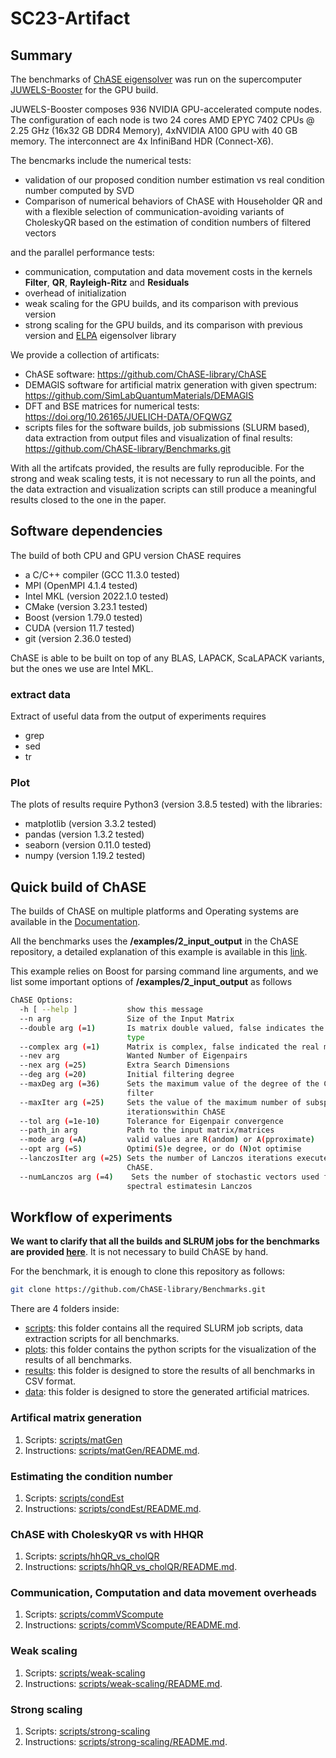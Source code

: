 # SC23-Artifact

## Summary

The benchmarks of [ChASE eigensolver](https://github.com/ChASE-library/ChASE) was run on the supercomputer [JUWELS-Booster](https://apps.fz-juelich.de/jsc/hps/juwels/configuration.html) for the GPU build.

JUWELS-Booster composes 936 NVIDIA GPU-accelerated compute nodes. The configuration of each node is two 24 cores AMD EPYC 7402 CPUs @ 2.25 GHz (16x32 GB DDR4 Memory), 4xNVIDIA A100 GPU with 40 GB memory. The interconnect are 4x InfiniBand HDR (Connect-X6).

The bencmarks include the numerical tests:

- validation of our proposed condition number estimation vs real condition number computed by SVD
- Comparison of numerical behaviors of ChASE with Householder QR and with a flexible selection of communication-avoiding variants of CholeskyQR based on the estimation of condition numbers of filtered vectors

and the parallel performance tests:

- communication, computation and data movement costs in the kernels **Filter**, **QR**, **Rayleigh-Ritz** and **Residuals**
- overhead of initialization
- weak scaling for the GPU builds, and its comparison with previous version
- strong scaling for the GPU builds, and its comparison with previous version and [ELPA](https://elpa.mpcdf.mpg.de/) eigensolver library

We provide a collection of artificats:

- ChASE software: https://github.com/ChASE-library/ChASE
- DEMAGIS software for artificial matrix generation with given spectrum: https://github.com/SimLabQuantumMaterials/DEMAGIS
- DFT and BSE matrices for numerical tests: https://doi.org/10.26165/JUELICH-DATA/OFQWGZ
- scripts files for the software builds, job submissions (SLURM based), data extraction from output files and visualization of final results: https://github.com/ChASE-library/Benchmarks.git

With all the artifcats provided, the results are fully reproducible. For the strong and weak scaling tests, it is not necessary to run all the points, and the data extraction and visualization scripts can still produce a meaningful results closed to the one in the paper.

## Software dependencies

The build of both CPU and GPU version ChASE requires

- a C/C++ compiler (GCC 11.3.0 tested)
- MPI (OpenMPI 4.1.4 tested)
- Intel MKL (version 2022.1.0 tested)
- CMake (version 3.23.1 tested)
- Boost (version 1.79.0 tested)
- CUDA (version 11.7 tested)
- git (version 2.36.0 tested)

ChASE is able to be built on top of any BLAS, LAPACK, ScaLAPACK variants, but the ones we use are Intel MKL.

### extract data

Extract of useful data from the output of experiments requires

- grep
- sed
- tr

### Plot

The plots of results require Python3 (version 3.8.5 tested) with the libraries:

- matplotlib (version 3.3.2 tested)
- pandas (version 1.3.2 tested)
- seaborn (version 0.11.0 tested)
- numpy (version 1.19.2 tested)


## Quick build of ChASE

The builds of ChASE on multiple platforms and Operating systems are available in the [Documentation](https://chase-library.github.io).

All the benchmarks uses the **/examples/2_input_output** in the ChASE repository, a detailed explanation of this example is available in this [link](https://chase-library.github.io/ChASE/example.html#parallel-i-o-and-configuration).

This example relies on Boost for parsing command line arguments, and we list some important options of **/examples/2_input_output**  as follows

```bash
ChASE Options:
  -h [ --help ]           show this message
  --n arg                 Size of the Input Matrix
  --double arg (=1)       Is matrix double valued, false indicates the single
                          type
  --complex arg (=1)      Matrix is complex, false indicated the real matrix
  --nev arg               Wanted Number of Eigenpairs
  --nex arg (=25)         Extra Search Dimensions
  --deg arg (=20)         Initial filtering degree
  --maxDeg arg (=36)      Sets the maximum value of the degree of the Chebyshev
                          filter
  --maxIter arg (=25)     Sets the value of the maximum number of subspace
                          iterationswithin ChASE
  --tol arg (=1e-10)      Tolerance for Eigenpair convergence
  --path_in arg           Path to the input matrix/matrices
  --mode arg (=A)         valid values are R(andom) or A(pproximate)
  --opt arg (=S)          Optimi(S)e degree, or do (N)ot optimise
  --lanczosIter arg (=25) Sets the number of Lanczos iterations executed by
                          ChASE.
  --numLanczos arg (=4)    Sets the number of stochastic vectors used for the
                          spectral estimatesin Lanczos
```

## Workflow of experiments

**We want to clarify that all the builds and SLRUM jobs for the benchmarks are provided [here](https://github.com/ChASE-library/Benchmarks.git)**. It is not necessary to build ChASE by hand. 

For the benchmark, it is enough to clone this repository as follows:

```bash
git clone https://github.com/ChASE-library/Benchmarks.git
```

There are 4 folders inside:

- [scripts](scripts): this folder contains all the required SLURM job scripts, data extraction scripts for all benchmarks.
- [plots](plots): this folder contains the python scripts for the visualization of the results of all benchmarks.
- [results](results):  this folder is designed to store the results of all benchmarks in CSV format.
- [data](data): this folder is designed to store the generated artificial matrices.

### Artifical matrix generation

1. Scripts: [scripts/matGen](scripts/matGen)
2. Instructions: [scripts/matGen/README.md](scripts/matGen/README.md).

### Estimating the condition number

1. Scripts: [scripts/condEst](scripts/condEst)
2. Instructions: [scripts/condEst/README.md](scripts/condEst/README.md).


### ChASE with CholeskyQR vs with HHQR

1. Scripts: [scripts/hhQR_vs_cholQR](scripts/hhQR_vs_cholQR)
2. Instructions: [scripts/hhQR_vs_cholQR/README.md](scripts/hhQR_vs_cholQR/README.md).

### Communication, Computation and data movement overheads

1. Scripts: [scripts/commVScompute](scripts/commVScompute)
2. Instructions: [scripts/commVScompute/README.md](scripts/commVScompute/README.md).

### Weak scaling

1. Scripts: [scripts/weak-scaling](scripts/weak-scaling)
2. Instructions: [scripts/weak-scaling/README.md](scripts/weak-scaling/README.md).

### Strong scaling

1. Scripts: [scripts/strong-scaling](scripts/strong-scaling)
2. Instructions: [scripts/strong-scaling/README.md](scripts/strong-scaling/README.md).







